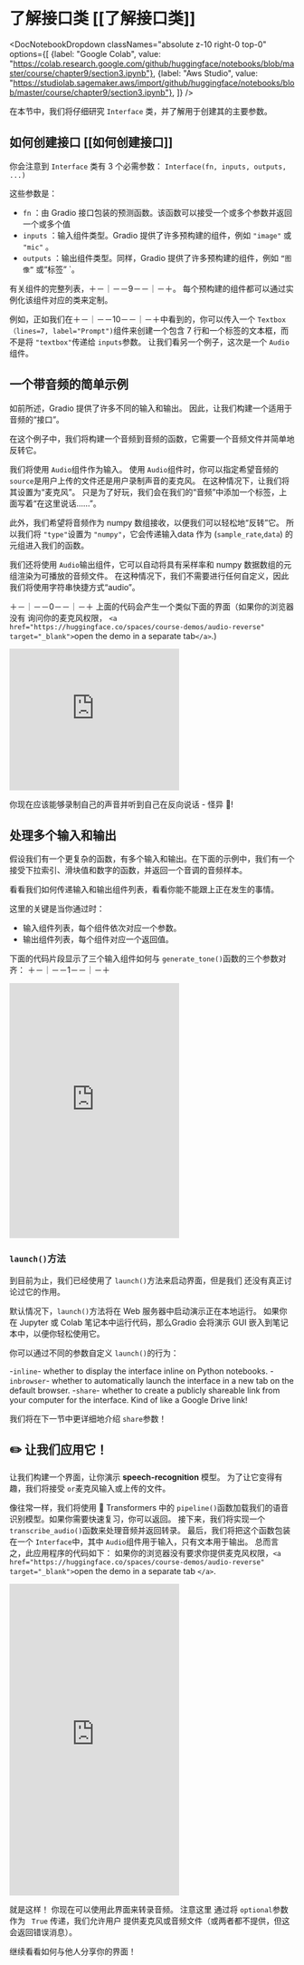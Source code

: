 # 了解接口类 [[了解接口类]]

<DocNotebookDropdown
  classNames="absolute z-10 right-0 top-0"
  options={[
    {label: "Google Colab", value: "https://colab.research.google.com/github/huggingface/notebooks/blob/master/course/chapter9/section3.ipynb"},
    {label: "Aws Studio", value: "https://studiolab.sagemaker.aws/import/github/huggingface/notebooks/blob/master/course/chapter9/section3.ipynb"},
]} />

在本节中，我们将仔细研究 `Interface` 类，并了解用于创建其的主要参数。

## 如何创建接口 [[如何创建接口]]

你会注意到 `Interface` 类有 3 个必需参数：
`Interface(fn, inputs, outputs, ...)`

这些参数是：

- `fn` ：由 Gradio 接口包装的预测函数。该函数可以接受一个或多个参数并返回一个或多个值
- `inputs` ：输入组件类型。Gradio 提供了许多预构建的组件，例如 `"image"` 或 `"mic"` 。
- `outputs` ：输出组件类型。同样，Gradio 提供了许多预构建的组件，例如 `“图像”` 或“标签” `。

有关组件的完整列表，＋－｜－－9－－｜－＋。 每个预构建的组件都可以通过实例化该组件对应的类来定制。

例如，正如我们在＋－｜－－10－－｜－＋中看到的，你可以传入一个 `Textbox（lines=7, label="Prompt")`组件来创建一个包含 7 行和一个标签的文本框，而不是将 `"textbox"`传递给 `inputs`参数。
让我们看另一个例子，这次是一个 `Audio`组件。

## 一个带音频的简单示例

如前所述，Gradio 提供了许多不同的输入和输出。
因此，让我们构建一个适用于音频的“接口”。

在这个例子中，我们将构建一个音频到音频的函数，它需要一个音频文件并简单地反转它。

我们将使用 `Audio`组件作为输入。 使用 `Audio`组件时，你可以指定希望音频的 `source`是用户上传的文件还是用户录制声音的麦克风。 在这种情况下，让我们将其设置为“麦克风”。 只是为了好玩，我们会在我们的“音频”中添加一个标签，上面写着“在这里说话……”。

此外，我们希望将音频作为 numpy 数组接收，以便我们可以轻松地“反转”它。 所以我们将 `"type"`设置为 `"numpy"`，它会传递输入data 作为 (`sample_rate`,`data`) 的元组进入我们的函数。

我们还将使用 `Audio`输出组件，它可以自动将具有采样率和 numpy 数据数组的元组渲染为可播放的音频文件。 在这种情况下，我们不需要进行任何自定义，因此我们将使用字符串快捷方式“audio”。

＋－｜－－0－－｜－＋
上面的代码会产生一个类似下面的界面（如果你的浏览器没有
询问你的麦克风权限， `<a href="https://huggingface.co/spaces/course-demos/audio-reverse" target="_blank">`open the demo in  a separate tab`</a>`.)

<iframe src="https://course-demos-audio-reverse.hf.space" frameBorder="0" height="250" title="Gradio app" class="container p-0 flex-grow space-iframe" allow="accelerometer; ambient-light-sensor; autoplay; battery; camera; document-domain; encrypted-media; fullscreen; geolocation; gyroscope; layout-animations; legacy-image-formats; magnetometer; microphone; midi; oversized-images; payment; picture-in-picture; publickey-credentials-get; sync-xhr; usb; vr ; wake-lock; xr-spatial-tracking" sandbox="allow-forms allow-modals allow-popups allow-popups-to-escape-sandbox allow-same-origin allow-scripts allow-downloads"></iframe>

你现在应该能够录制自己的声音并听到自己在反向说话 - 怪异 👻!

## 处理多个输入和输出

假设我们有一个更复杂的函数，有多个输入和输出。在下面的示例中，我们有一个接受下拉索引、滑块值和数字的函数，并返回一个音调的音频样本。

看看我们如何传递输入和输出组件列表，看看你能不能跟上正在发生的事情。

这里的关键是当你通过时：

* 输入组件列表，每个组件依次对应一个参数。
* 输出组件列表，每个组件对应一个返回值。

下面的代码片段显示了三个输入组件如何与 `generate_tone()`函数的三个参数对齐：
＋－｜－－1－－｜－＋

<iframe src="https://course-demos-generate-tone.hf.space" frameBorder="0" height="450" title="Gradio app" class="container p-0 flex-grow space-iframe" allow="accelerometer; ambient-light-sensor; autoplay; battery; camera; document-domain; encrypted-media; fullscreen; geolocation; gyroscope; layout-animations; legacy-image-formats; magnetometer; microphone; midi; oversized-images; payment; picture-in-picture; publickey-credentials-get; sync-xhr; usb; vr ; wake-lock; xr-spatial-tracking" sandbox="allow-forms allow-modals allow-popups allow-popups-to-escape-sandbox allow-same-origin allow-scripts allow-downloads"></iframe>

### `launch()`方法

到目前为止，我们已经使用了 `launch()`方法来启动界面，但是我们
还没有真正讨论过它的作用。

默认情况下，`launch()`方法将在 Web 服务器中启动演示正在本地运行。 如果你在 Jupyter 或 Colab 笔记本中运行代码，那么Gradio 会将演示 GUI 嵌入到笔记本中，以便你轻松使用它。

你可以通过不同的参数自定义 `launch()`的行为：

  -`inline`- whether to display the interface inline on Python notebooks.
  -`inbrowser`- whether to automatically launch the interface in a new tab on the default browser.
  -`share`- whether to create a publicly shareable link from your computer for the interface. Kind of like a Google Drive link!

我们将在下一节中更详细地介绍 `share`参数！

## ✏️ 让我们应用它！

让我们构建一个界面，让你演示 **speech-recognition** 模型。
为了让它变得有趣，我们将接受 `or`麦克风输入或上传的文件。

像往常一样，我们将使用 🤗 Transformers 中的 `pipeline()`函数加载我们的语音识别模型。如果你需要快速复习，你可以返回。 接下来，我们将实现一个 `transcribe_audio()`函数来处理音频并返回转录。 最后，我们将把这个函数包装在一个 `Interface`中，其中 `Audio`组件用于输入，只有文本用于输出。 总而言之，此应用程序的代码如下：
如果你的浏览器没有要求你提供麦克风权限，`<a href="https://huggingface.co/spaces/course-demos/audio-reverse" target="_blank">`open the demo in a separate tab `</a>`.

<iframe src="https://course-demos-asr.hf.space" frameBorder="0" height="550" title="Gradio app" class="container p-0 flex-grow space-iframe" allow="accelerometer; ambient-light-sensor; autoplay; battery; camera; document-domain; encrypted-media; fullscreen; geolocation; gyroscope; layout-animations; legacy-image-formats; magnetometer; microphone; midi; oversized-images; payment; picture-in-picture; publickey-credentials-get; sync-xhr; usb; vr ; wake-lock; xr-spatial-tracking" sandbox="allow-forms allow-modals allow-popups allow-popups-to-escape-sandbox allow-same-origin allow-scripts allow-downloads"></iframe>

就是这样！ 你现在可以使用此界面来转录音频。 注意这里
通过将 `optional`参数作为 ` True` 传递，我们允许用户
提供麦克风或音频文件（或两者都不提供，但这会返回错误消息）。

继续看看如何与他人分享你的界面！
